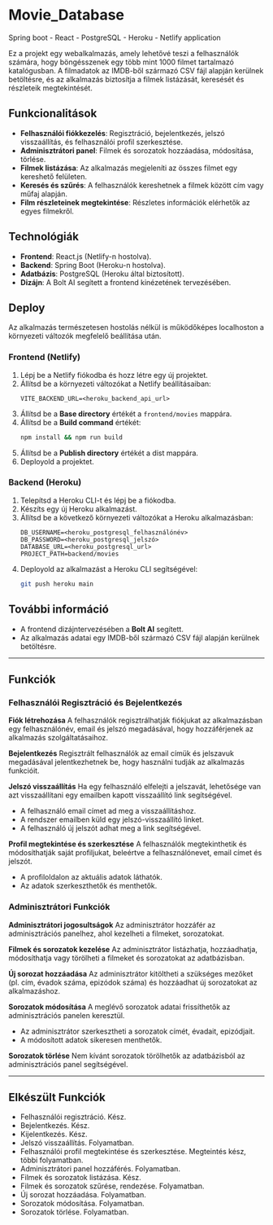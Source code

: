 # Movie_Database
Spring boot - React - PostgreSQL - Heroku - Netlify application

Ez a projekt egy webalkalmazás, amely lehetővé teszi a felhasználók számára, hogy böngésszenek egy több mint 1000 filmet tartalmazó katalógusban. A filmadatok az IMDB-ből származó CSV fájl alapján kerülnek betöltésre, és az alkalmazás biztosítja a filmek listázását, keresését és részleteik megtekintését.

## Funkcionalitások

- **Felhasználói fiókkezelés**: Regisztráció, bejelentkezés, jelszó visszaállítás, és felhasználói profil szerkesztése.
- **Adminisztrátori panel**: Filmek és sorozatok hozzáadása, módosítása, törlése.
- **Filmek listázása**: Az alkalmazás megjeleníti az összes filmet egy kereshető felületen.
- **Keresés és szűrés**: A felhasználók kereshetnek a filmek között cím vagy műfaj alapján.
- **Film részleteinek megtekintése**: Részletes információk elérhetők az egyes filmekről.

## Technológiák

- **Frontend**: React.js (Netlify-n hostolva).
- **Backend**: Spring Boot (Heroku-n hostolva).
- **Adatbázis**: PostgreSQL (Heroku által biztosított).
- **Dizájn**: A Bolt AI segített a frontend kinézetének tervezésében.

## Deploy

Az alkalmazás természetesen hostolás nélkül is működőképes localhoston a környezeti változók megfelelő beállítása után.

### Frontend (Netlify)

1. Lépj be a Netlify fiókodba és hozz létre egy új projektet.
2. Állítsd be a környezeti változókat a Netlify beállításaiban:
   ```env
   VITE_BACKEND_URL=<heroku_backend_api_url>
   ```
3. Állítsd be a **Base directory** értékét a `frontend/movies` mappára.
4. Állítsd be a **Build command** értékét:
   ```bash
   npm install && npm run build
   ```
5. Állítsd be a **Publish directory** értékét a dist mappára.
6. Deployold a projektet.

### Backend (Heroku)

1. Telepítsd a Heroku CLI-t és lépj be a fiókodba.
2. Készíts egy új Heroku alkalmazást.
3. Állítsd be a következő környezeti változókat a Heroku alkalmazásban:
   ```env
   DB_USERNAME=<heroku_postgresql_felhasználónév>
   DB_PASSWORD=<heroku_postgresql_jelszó>
   DATABASE_URL=<heroku_postgresql_url>
   PROJECT_PATH=backend/movies
   ```
4. Deployold az alkalmazást a Heroku CLI segítségével:
   ```bash
   git push heroku main
   ```

## További információ

- A frontend dizájntervezésében a **Bolt AI** segített.
- Az alkalmazás adatai egy IMDB-ből származó CSV fájl alapján kerülnek betöltésre.

---

## Funkciók

### Felhasználói Regisztráció és Bejelentkezés

**Fiók létrehozása**
A felhasználók regisztrálhatják fiókjukat az alkalmazásban egy felhasználónév, email és jelszó megadásával, hogy hozzáférjenek az alkalmazás szolgáltatásaihoz.

**Bejelentkezés**
Regisztrált felhasználók az email címük és jelszavuk megadásával jelentkezhetnek be, hogy használni tudják az alkalmazás funkcióit.

**Jelszó visszaállítás**
Ha egy felhasználó elfelejti a jelszavát, lehetősége van azt visszaállítani egy emailben kapott visszaállító link segítségével.

- A felhasználó email címet ad meg a visszaállításhoz.
- A rendszer emailben küld egy jelszó-visszaállító linket.
- A felhasználó új jelszót adhat meg a link segítségével.

**Profil megtekintése és szerkesztése**
A felhasználók megtekinthetik és módosíthatják saját profiljukat, beleértve a felhasználónevet, email címet és jelszót.

- A profiloldalon az aktuális adatok láthatók.
- Az adatok szerkeszthetők és menthetők.

### Adminisztrátori Funkciók

**Adminisztrátori jogosultságok**
Az adminisztrátor hozzáfér az adminisztrációs panelhez, ahol kezelheti a filmeket, sorozatokat.

**Filmek és sorozatok kezelése**
Az adminisztrátor listázhatja, hozzáadhatja, módosíthatja vagy törölheti a filmeket és sorozatokat az adatbázisban.

**Új sorozat hozzáadása**
Az adminisztrátor kitöltheti a szükséges mezőket (pl. cím, évadok száma, epizódok száma) és hozzáadhat új sorozatokat az alkalmazáshoz.

**Sorozatok módosítása**
A meglévő sorozatok adatai frissíthetők az adminisztrációs panelen keresztül.

- Az adminisztrátor szerkesztheti a sorozatok címét, évadait, epizódjait.
- A módosított adatok sikeresen menthetők.

**Sorozatok törlése**
Nem kívánt sorozatok törölhetők az adatbázisból az adminisztrációs panel segítségével.

---

## Elkészült Funkciók

- Felhasználói regisztráció. Kész.
- Bejelentkezés. Kész.
- Kijelentkezés. Kész.
- Jelszó visszaállítás. Folyamatban.
- Felhasználói profil megtekintése és szerkesztése. Megteintés kész, többi folyamatban.
- Adminisztrátori panel hozzáférés. Folyamatban.
- Filmek és sorozatok listázása. Kész.
- Filmek és sorozatok szűrése, rendezése. Folyamatban.
- Új sorozat hozzáadása. Folyamatban.
- Sorozatok módosítása. Folyamatban.
- Sorozatok törlése. Folyamatban.

